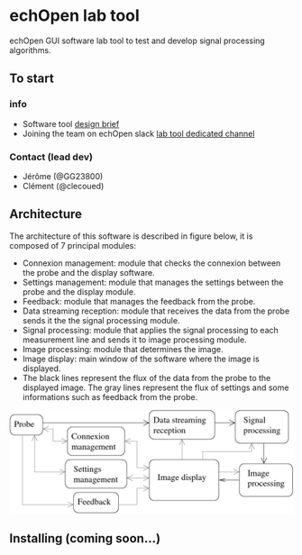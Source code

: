 # echOpen lab tool
echOpen GUI software lab tool to test and develop signal processing algorithms. 

## To start
### info
- Software tool [design brief](https://github.com/echopen/lab_tool/blob/master/DB_laboratory_tool_v2_en.pdf)
- Joining the team on echOpen slack [lab tool dedicated channel](https://echopen.slack.com/messages/CCGEF6CQY/)

### Contact (lead dev)
- Jérôme (@GG23800)
- Clément (@clecoued)

## Architecture
The architecture of this software is described in figure below, it is composed of 7 principal modules:

- Connexion management: module that checks the connexion between the probe and the display software.
- Settings management: module that manages the settings between the probe and the display module.
- Feedback: module that manages the feedback from the probe.
- Data streaming reception: module that receives the data from the probe sends it the the signal processing module.
- Signal processing: module that applies the signal processing to each measurement line and sends it to image processing module.
- Image processing: module that determines the image.
- Image display: main window of the software where the image is displayed.
- The black lines represent the flux of the data from the probe to the displayed image. The gray lines represent the flux of settings and some informations such as feedback from the probe.

![architecture](img/archi.png)

## Installing (coming soon...) 
